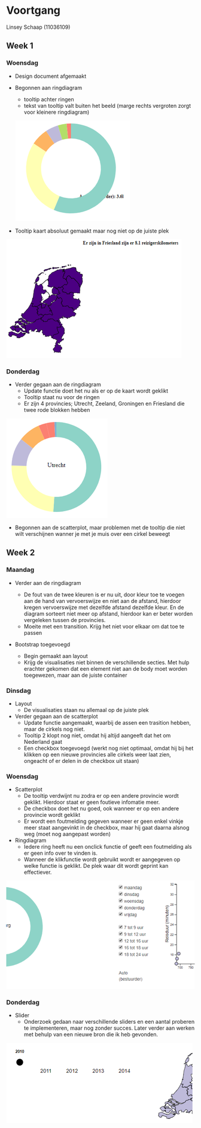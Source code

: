 # Voortgang

Linsey Schaap (11036109)

## Week 1
### Woensdag
* Design document afgemaakt
* Begonnen aan ringdiagram
  * tooltip achter ringen
  * tekst van tooltip valt buiten het beeld (marge rechts vergroten zorgt voor kleinere ringdiagram)

  ![](doc/tooltipAchterRing.PNG)

* Tooltip kaart absoluut gemaakt maar nog niet op de juiste plek

![](doc/tooltipkaart.PNG)

### Donderdag
* Verder gegaan aan de ringdiagram
  * Update functie doet het nu als er op de kaart wordt geklikt
  * Tooltip staat nu voor de ringen
  * Er zijn 4 provincies; Utrecht, Zeeland, Groningen en Friesland die twee rode blokken hebben

 ![](doc/rodeBlokken.PNG)

* Begonnen aan de scatterplot, maar problemen met de tooltip die niet wilt verschijnen wanner je met je muis over een cirkel beweegt

## Week 2
### Maandag
* Verder aan de ringdiagram
  * De fout van de twee kleuren is er nu uit, door kleur toe te voegen aan de hand van vervoerswijze en niet aan de afstand, hierdoor kregen vervoerswijze met dezelfde afstand dezelfde kleur. En de diagram sorteert niet meer op afstand, hierdoor kan er beter worden vergeleken tussen de provincies.
  * Moeite met een transition. Krijg het niet voor elkaar om dat toe te passen

* Bootstrap toegevoegd
  * Begin gemaakt aan layout
  * Krijg de visualisaties niet binnen de verschillende secties. Met hulp erachter gekomen dat een element niet aan de body moet worden toegewezen, maar aan de juiste container

### Dinsdag
* Layout
  * De visualisaties staan nu allemaal op de juiste plek
* Verder gegaan aan de scatterplot
  * Update functie aangemaakt, waarbij de assen een trasition hebben, maar de cirkels nog niet.
  * Tooltip 2 klopt nog niet, omdat hij altijd aangeeft dat het om Nederland gaat
  * Een checkbox toegevoegd (werkt nog niet optimaal, omdat hij bij het klikken op een nieuwe provincies alle cirkels weer laat zien, ongeacht of er delen in de checkbox uit staan)

### Woensdag
* Scatterplot
  * De tooltip verdwijnt nu zodra er op een andere provincie wordt geklikt. Hierdoor staat er geen foutieve infomatie meer.
  * De checkbox doet het nu goed, ook wanneer er op een andere provincie wordt geklikt
  * Er wordt een foutmelding gegeven wanneer er geen enkel vinkje meer staat aangevinkt in de checkbox, maar hij gaat daarna alsnog weg (moet nog aangepast worden)
* Ringdiagram
  * Iedere ring heeft nu een onclick functie of geeft een foutmelding als er geen info over te vinden is.
  * Wanneer de klikfunctie wordt gebruikt wordt er aangegeven op welke functie is geklikt. De plek waar dit wordt geprint kan effectiever.

 ![](doc/printVervoerswijze.PNG)

### Donderdag
* Slider
  * Onderzoek gedaan naar verschillende sliders en een aantal proberen te implementeren, maar nog zonder succes. Later verder aan werken met behulp van een nieuwe bron die ik heb gevonden.

![](doc/slider.PNG)
